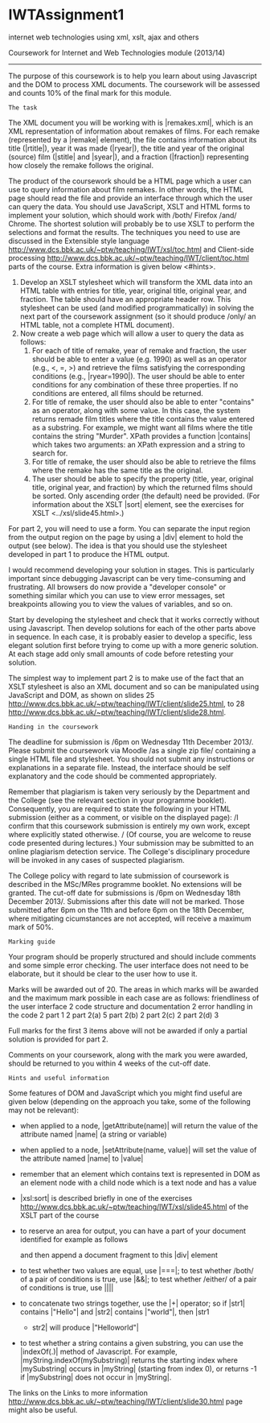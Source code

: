 # IWTAssignment1
internet web technologies using xml, xslt, ajax and others




  Coursework for Internet and Web Technologies module (2013/14)

------------------------------------------------------------------------

The purpose of this coursework is to help you learn about using
Javascript and the DOM to process XML documents. The coursework will be
assessed and counts 10% of the final mark for this module.


    The task

The XML document you will be working with is |remakes.xml|, which is an
XML representation of information about remakes of films. For each
remake (represented by a |remake| element), the file contains
information about its title (|rtitle|), year it was made (|ryear|), the
title and year of the original (source) film (|stitle| and |syear|), and
a fraction (|fraction|) representing how closely the remake follows the
original.

The product of the coursework should be a HTML page which a user can use
to query information about film remakes. In other words, the HTML page
should read the file and provide an interface through which the user can
query the data. You should use JavaScript, XSLT and HTML forms to
implement your solution, which should work with /both/ Firefox /and/
Chrome. The shortest solution will probably be to use XSLT to perform
the selections and format the results. The techniques you need to use
are discussed in the Extensible style language
<http://www.dcs.bbk.ac.uk/~ptw/teaching/IWT/xsl/toc.html> and
Client-side processing
<http://www.dcs.bbk.ac.uk/~ptw/teaching/IWT/client/toc.html> parts of
the course. Extra information is given below <#hints>.

 1. Develop an XSLT stylesheet which will transform the XML data into an
    HTML table with entries for title, year, original title, original
    year, and fraction. The table should have an appropriate header row.
    This stylesheet can be used (and modified programmatically) in
    solving the next part of the coursework assignment (so it should
    produce /only/ an HTML table, not a complete HTML document).
 2. Now create a web page which will allow a user to query the data as
    follows:
     1. For each of title of remake, year of remake and fraction, the
        user should be able to enter a value (e.g. 1990) as well as an
        operator (e.g., <, =, >) and retrieve the films satisfying the
        corresponding conditions (e.g., |ryear=1990|). The user should
        be able to enter conditions for any combination of these three
        properties. If no conditions are entered, all films should be
        returned.
     2. For title of remake, the user should also be able to enter
        "contains" as an operator, along with some value. In this case,
        the system returns remade film titles where the title contains
        the value entered as a substring. For example, we might want all
        films where the title contains the string "Murder". XPath
        provides a function |contains| which takes two arguments: an
        XPath expression and a string to search for.
     3. For title of remake, the user should also be able to retrieve
        the films where the remake has the same title as the original.
     4. The user should be able to specify the property (title, year,
        original title, original year, and fraction) by which the
        returned films should be sorted. Only ascending order (the
        default) need be provided. (For information about the XSLT
        |sort| element, see the exercises for XSLT <../xsl/slide45.html>.)

For part 2, you will need to use a form. You can separate the input
region from the output region on the page by using a |div| element to
hold the output (see below). The idea is that you should use the
stylesheet developed in part 1 to produce the HTML output.

I would recommend developing your solution in stages. This is
particularly important since debugging Javascript can be very
time-consuming and frustrating. All browsers do now provide a "developer
console" or something similar which you can use to view error messages,
set breakpoints allowing you to view the values of variables, and so on.

Start by developing the stylesheet and check that it works correctly
without using Javascript. Then develop solutions for each of the other
parts above in sequence. In each case, it is probably easier to develop
a specific, less elegant solution first before trying to come up with a
more generic solution. At each stage add only small amounts of code
before retesting your solution.

The simplest way to implement part 2 is to make use of the fact that an
XSLT stylesheet is also an XML document and so can be manipulated using
JavaScript and DOM, as shown on slides 25
<http://www.dcs.bbk.ac.uk/~ptw/teaching/IWT/client/slide25.html>, to 28
<http://www.dcs.bbk.ac.uk/~ptw/teaching/IWT/client/slide28.html>.


    Handing in the coursework

The deadline for submission is /6pm on Wednesday 11th December 2013/.
Please submit the coursework via Moodle /as a single zip file/
containing a single HTML file and stylesheet. You should not submit any
instructions or explanations in a separate file. Instead, the interface
should be self explanatory and the code should be commented appropriately.

Remember that plagiarism is taken very seriously by the Department and
the College (see the relevant section in your programme booklet).
Consequently, you are required to state the following in your HTML
submission (either as a comment, or visible on the displayed page): /I
confirm that this coursework submission is entirely my own work, except
where explicitly stated otherwise. / (Of course, you are welcome to
reuse code presented during lectures.) Your submission may be submitted
to an online plagiarism detection service. The College's disciplinary
procedure will be invoked in any cases of suspected plagiarism.

The College policy with regard to late submission of coursework is
described in the MSc/MRes programme booklet. No extensions will be
granted. The cut-off date for submissions is /6pm on Wednesday 18th
December 2013/. Submissions after this date will not be marked. Those
submitted after 6pm on the 11th and before 6pm on the 18th December,
where mitigating cicumstances are not accepted, will receive a maximum
mark of 50%.


    Marking guide

Your program should be properly structured and should include comments
and some simple error checking. The user interface does not need to be
elaborate, but it should be clear to the user how to use it.

Marks will be awarded out of 20. The areas in which marks will be
awarded and the maximum mark possible in each case are as follows:
friendliness of the user interface	2
code structure and documentation	2
error handling in the code	2
part 1	2
part 2(a)	5
part 2(b)	2
part 2(c)	2
part 2(d)	3

Full marks for the first 3 items above will not be awarded if only a
partial solution is provided for part 2.

Comments on your coursework, along with the mark you were awarded,
should be returned to you within 4 weeks of the cut-off date.


    Hints and useful information

Some features of DOM and JavaScript which you might find useful are
given below (depending on the approach you take, some of the following
may not be relevant):

  * when applied to a node, |getAttribute(name)| will return the value
    of the attribute named |name| (a string or variable)
  * when applied to a node, |setAttribute(name, value)| will set the
    value of the attribute named |name| to |value|
  * remember that an element which contains text is represented in DOM
    as an element node with a child node which is a text node and has a
    value
  * |xsl:sort| is described briefly in one of the exercises
    <http://www.dcs.bbk.ac.uk/~ptw/teaching/IWT/xsl/slide45.html> of the
    XSLT part of the course
  * to reserve an area for output, you can have a part of your document
    identified for example as follows

    <div id="resultArea">
    </div>

    and then append a document fragment to this |div| element
  * to test whether two values are equal, use |===|; to test whether
    /both/ of a pair of conditions is true, use |&&|; to test whether
    /either/ of a pair of conditions is true, use ||||
  * to concatenate two strings together, use the |+| operator; so if
    |str1| contains |"Hello"| and |str2| contains |"world"|, then |str1
    + str2| will produce |"Helloworld"|
  * to test whether a string contains a given substring, you can use the
    |indexOf(.)| method of Javascript. For example,
    |myString.indexOf(mySubstring)| returns the starting index where
    |mySubstring| occurs in |myString| (starting from index 0), or
    returns -1 if |mySubstring| does not occur in |myString|.

The links on the Links to more information
<http://www.dcs.bbk.ac.uk/~ptw/teaching/IWT/client/slide30.html> page
might also be useful.


